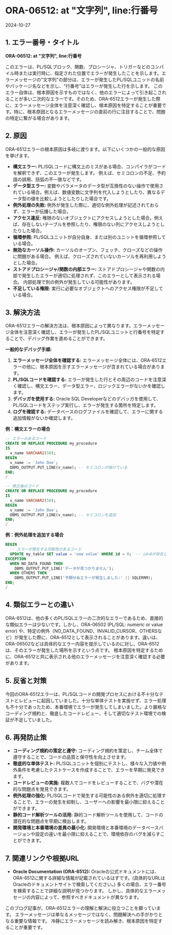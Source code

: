# ORA-06512: at "文字列", line:行番号
2024-10-27

## 1. エラー番号・タイトル

**ORA-06512: at "文字列", line:行番号**

このエラーは、PL/SQLブロック、関数、プロシージャ、トリガーなどのコンパイル時または実行時に、指定された位置でエラーが発生したことを示します。エラーメッセージの"文字列"の部分は、エラーが発生したPL/SQLユニットの名前やパッケージ名などを示し、"行番号"はエラーが発生した行を示します。  このエラー自体は、根本原因を示すものではなく、他のエラーによって引き起こされることが多い二次的なエラーです。そのため、ORA-6512エラーが発生した際に、エラーメッセージ全体を注意深く確認し、根本原因を特定することが重要です。特に、根本原因となるエラーメッセージの直前の行に注目することで、問題の特定に繋がる場合があります。


## 2. 原因

ORA-6512エラーの根本原因は多岐に渡ります。以下にいくつかの一般的な原因を挙げます。

* **構文エラー:** PL/SQLコードに構文上のミスがある場合、コンパイラがコードを解釈できず、このエラーが発生します。 例えば、セミコロンの不足、予約語の誤用、括弧の不一致などです。
* **データ型エラー:**  変数やパラメータのデータ型が互換性のない操作で使用されている場合。例えば、数値変数に文字列を代入しようとしたり、異なるデータ型の値を比較しようとしたりした場合です。
* **例外処理の失敗:** 例外が発生した際に、適切な例外処理が記述されておらず、エラーが伝播した場合。
* **アクセス違反:** 権限のないオブジェクトにアクセスしようとした場合。例えば、存在しないテーブルを参照したり、権限のない列にアクセスしようとしたりした場合。
* **循環参照:** PL/SQLユニットが自分自身、または別のユニットを循環参照している場合。
* **無効なカーソル操作:** カーソルのオープン、フェッチ、クローズなどの操作に問題がある場合。 例えば、クローズされていないカーソルを再利用しようとした場合。
* **ストアドプロシージャ/関数の内部エラー:** ストアドプロシージャや関数の内部で発生したエラーが適切に処理されず、このエラーとして表示される場合。  内部処理で別の例外が発生している可能性があります。
* **不足している権限:** 実行に必要なオブジェクトへのアクセス権限が不足している場合。


## 3. 解決方法

ORA-6512エラーの解決方法は、根本原因によって異なります。エラーメッセージ全体を注意深く確認し、エラーが発生したPL/SQLユニットと行番号を特定することで、デバッグ作業を進めることができます。

**一般的なデバッグ手順:**

1. **エラーメッセージ全体を確認する:** エラーメッセージ全体には、ORA-6512エラーの他に、根本原因を示すエラーメッセージが含まれている場合があります。
2. **PL/SQLコードを確認する:** エラーが発生した行とその周辺のコードを注意深く確認し、構文エラー、データ型エラー、ロジックエラーがないかを確認します。
3. **デバッガを使用する:** Oracle SQL Developerなどのデバッガを使用して、PL/SQLコードをステップ実行し、エラーが発生する箇所を特定します。
4. **ログを確認する:** データベースのログファイルを確認して、エラーに関する追加情報がないか確認します。


**例：構文エラーの場合**

```sql
-- エラーのあるコード
CREATE OR REPLACE PROCEDURE my_procedure
IS
  v_name VARCHAR2(50);
BEGIN
  v_name := 'John Doe';
  DBMS_OUTPUT.PUT_LINE(v_name); -- セミコロンが抜けている
END;
/

-- 修正後のコード
CREATE OR REPLACE PROCEDURE my_procedure
IS
  v_name VARCHAR2(50);
BEGIN
  v_name := 'John Doe';
  DBMS_OUTPUT.PUT_LINE(v_name); -- セミコロンを追加
END;
/
```

**例：例外処理を追加する場合**

```sql
BEGIN
  -- エラーが発生する可能性のあるコード
  UPDATE my_table SET value = 'new value' WHERE id = 0;  -- id=0が存在しない場合、例外が発生する
EXCEPTION
  WHEN NO_DATA_FOUND THEN
    DBMS_OUTPUT.PUT_LINE('データが見つかりません');
  WHEN OTHERS THEN
    DBMS_OUTPUT.PUT_LINE('予期せぬエラーが発生しました:' || SQLERRM);
END;
/
```


## 4. 類似エラーとの違い

ORA-6512は、他の多くのPL/SQLエラーの二次的なエラーであるため、直接的な類似エラーは少ないです。しかし、ORA-06502 (PL/SQL: numeric or value error) や、特定の例外（NO_DATA_FOUND、INVALID_CURSOR、OTHERSなど）が発生した際に、ORA-6512として表示されることがあります。違いは、ORA-06502などは具体的なエラー内容を提示しているのに対し、ORA-6512は、そのエラーが発生した場所を示すという点です。  根本原因を特定するために、ORA-6512と共に表示される他のエラーメッセージを注意深く確認する必要があります。


## 5. 反省と対策

今回のORA-6512エラーは、PL/SQLコードの開発プロセスにおける不十分なテストとレビューに起因していました。十分な単体テストを実施せず、エラー処理も不十分であったため、本番環境でエラーが発生してしまいました。より厳格なコーディング規約と、徹底したコードレビュー、そして適切なテスト環境での検証が不足していました。


## 6. 再発防止策

* **コーディング規約の策定と遵守:**  コーディング規約を策定し、チーム全体で遵守することで、コードの品質と保守性を向上させます。
* **徹底的な単体テスト:**  PL/SQLユニットを個別にテストし、様々な入力値や例外条件を考慮したテストケースを作成することで、エラーを早期に発見できます。
* **コードレビューの実施:**  複数人でコードをレビューすることで、バグや潜在的な問題点を発見できます。
* **例外処理の強化:**  PL/SQLコードで発生する可能性のある例外を適切に処理することで、エラーの発生を抑制し、ユーザーへの影響を最小限に抑えることができます。
* **静的コード解析ツールの活用:**  静的コード解析ツールを使用して、コードの潜在的な問題点を早期に検出します。
* **開発環境と本番環境の差異の最小化:** 開発環境と本番環境のデータベースバージョンや設定の違いを最小限に抑えることで、環境依存のバグを減らすことができます。


## 7. 関連リンクや根拠URL

* **Oracle Documentation (ORA-6512):**  Oracleの公式ドキュメントには、ORA-6512に関する詳細な情報が記載されているはずです。(具体的なURLはOracleのドキュメントサイトで検索してください。)  多くの場合、エラー番号を検索することで詳細な説明が見つかります。  しかし、具体的なエラーメッセージの内容によって、参照すべきドキュメントが異なります。

このブログ記事が、ORA-6512エラーの理解と解決に役立つことを願っています。  エラーメッセージは単なるメッセージではなく、問題解決への手がかりとなる重要な情報です。  冷静にエラーメッセージを読み解き、根本原因を特定することが重要です。
